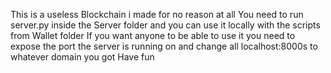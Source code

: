 This is a useless Blockchain i made for no reason at all
You need to run server.py inside the Server folder and you can use it locally with the scripts from Wallet folder
If you want anyone to be able to use it you need to expose the port the server is running on and change all localhost:8000s to whatever domain you got
Have fun
